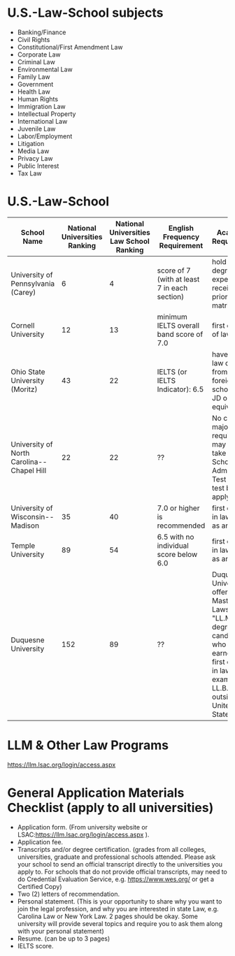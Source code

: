 # U.S.-Law-School subjects

- Banking/Finance
- Civil Rights
- Constitutional/First Amendment Law
- Corporate Law
- Criminal Law
- Environmental Law
- Family Law
- Government
- Health Law
- Human Rights
- Immigration Law
- Intellectual Property
- International Law
- Juvenile Law
- Labor/Employment
- Litigation
- Media Law
- Privacy Law
- Public Interest
- Tax Law

# U.S.-Law-School

| School Name  |   National Universities Ranking |  National Universities Law School Ranking |  English Frequency Requirement| Academic Requirement |    Application Fee | Location | Website |
|----------------|---------|---------|---------|---------|------------|------------|------------|
|University of Pennsylvania (Carey)| 6 | 4 |		score of 7 (with at least 7 in each section) | hold a law degree or expect to receive one prior to matriculation | $85 |Philadelphia, Pennsylvania| https://www.law.upenn.edu/ |
|Cornell University | 12 | 13 |		minimum IELTS overall band score of 7.0 | first degree of law | $80 |Ithaca, New York| https://www.lawschool.cornell.edu/ |
|Ohio State University (Moritz)| 43 | 22 |		IELTS (or IELTS Indicator): 6.5  | have a first law degree from a foreign law school (LLB, JD or the equivalent) | $50 |Columbus, Ohio| https://moritzlaw.osu.edu/ |
|University of North Carolina--Chapel Hill| 22 | 22 |	?? | No certain major is required. But may need take Law School Admission Test (LSAT) test before apply | $75 |Chapel Hill, North Carolina| https://law.unc.edu/ |
|University of Wisconsin--Madison| 35 | 40 |	7.0 or higher is recommended | first degree in law (such as an LL.B.) | $60 |Madison, Wisconsin| https://law.wisc.edu/ |
|Temple University| 89 | 54 |		6.5 with no individual score below 6.0 | first degree in law (such as an LL.B.) | $50 |Philadelphia, Pennsylvania| https://law.temple.edu/ |
|Duquesne University| 152 | 89 |		?? | Duquesne University offers a Master of Laws "LL.M." degree for candidates who have earned a first degree in law (for example LL.B.) outside the United States. | ?? |Pittsburgh, Pennsylvania| https://www.duq.edu/academics/colleges-and-schools/law/index.php |

# LLM & Other Law Programs

https://llm.lsac.org/login/access.aspx

# General Application Materials Checklist (apply to all universities)

- Application form. (From university website or LSAC:https://llm.lsac.org/login/access.aspx ).
- Application fee.
- Transcripts and/or degree certification. (grades from all colleges, universities, graduate and professional schools attended. Please ask your school to send an official transcript directly to the universities you apply to. For schools that do not provide official transcripts, may need to do Credential Evaluation Service, e.g. https://www.wes.org/ or get a Certified Copy)
- Two (2) letters of recommendation.
- Personal statement. (This is your opportunity to share why you want to join the legal profession, and why you are interested in state Law, e.g. Carolina Law or New York Law. 2 pages should be okay. Some university will provide several topics and require you to ask them along with your personal statement)
- Resume. (can be up to 3 pages)
- IELTS score.
  
